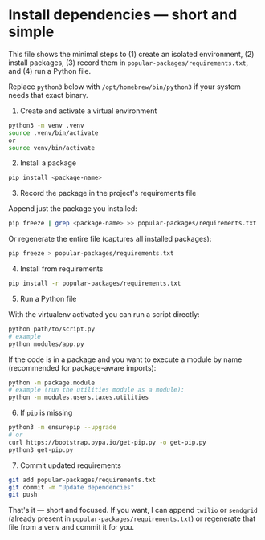 # Install dependencies — short and simple

This file shows the minimal steps to (1) create an isolated environment, (2) install packages, (3) record them in `popular-packages/requirements.txt`, and (4) run a Python file.

Replace `python3` below with `/opt/homebrew/bin/python3` if your system needs that exact binary.

1) Create and activate a virtual environment

```bash
python3 -m venv .venv
source .venv/bin/activate
or 
source venv/bin/activate
```

2) Install a package

```bash
pip install <package-name>
```

3) Record the package in the project's requirements file

Append just the package you installed:

```bash
pip freeze | grep <package-name> >> popular-packages/requirements.txt
```

Or regenerate the entire file (captures all installed packages):

```bash
pip freeze > popular-packages/requirements.txt
```

4) Install from requirements

```bash
pip install -r popular-packages/requirements.txt
```

5) Run a Python file

With the virtualenv activated you can run a script directly:

```bash
python path/to/script.py
# example
python modules/app.py
```

If the code is in a package and you want to execute a module by name (recommended for package-aware imports):

```bash
python -m package.module
# example (run the utilities module as a module):
python -m modules.users.taxes.utilities
```

6) If `pip` is missing

```bash
python3 -m ensurepip --upgrade
# or
curl https://bootstrap.pypa.io/get-pip.py -o get-pip.py
python3 get-pip.py
```

7) Commit updated requirements

```bash
git add popular-packages/requirements.txt
git commit -m "Update dependencies"
git push
```

That's it — short and focused. If you want, I can append `twilio` or `sendgrid` (already present in `popular-packages/requirements.txt`) or regenerate that file from a venv and commit it for you.
